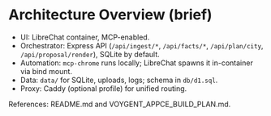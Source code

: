 # Architecture Overview (brief)

- UI: LibreChat container, MCP-enabled.
- Orchestrator: Express API (`/api/ingest/*`, `/api/facts/*`, `/api/plan/city`, `/api/proposal/render`), SQLite by default.
- Automation: `mcp-chrome` runs locally; LibreChat spawns it in-container via bind mount.
- Data: `data/` for SQLite, uploads, logs; schema in `db/d1.sql`.
- Proxy: Caddy (optional profile) for unified routing.

References: README.md and VOYGENT_APPCE_BUILD_PLAN.md.
